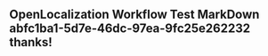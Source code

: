 <properties
ms.topic="hero-topic"
ms.test1="hero-topic"
ms.test2="test"/>

## OpenLocalization Workflow Test MarkDown abfc1ba1-5d7e-46dc-97ea-9fc25e262232 thanks!
